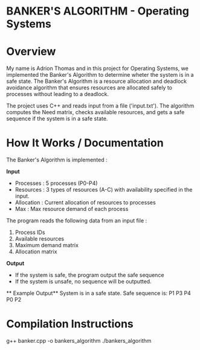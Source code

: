 # BANKER'S ALGORITHM - Operating Systems 

# Overview  
My name is Adrion Thomas and in this project for Operating Systems, we implemented the Banker's Algorithm to determine wheter the system is in a safe state. The Banker's Algorithm is a resource allocation and deadlock avoidance algorithm that ensures resources are allocated safely to processes without leading to a deadlock.

The project uses C++ and reads input from a file ('input.txt'). The algorithm computes the Need matrix, checks available resources, and gets a safe sequence if the system is in a safe state. 

# How It Works / Documentation
The Banker's Algorithm is implemented : 

**Input** 
- Processes : 5 processes (P0-P4)
- Resources : 3 types of resources (A-C) with availability specified in the input.
- Allocation : Current allocation of resources to processes
- Max : Max resource demand of each process 

The program reads the following data from an input file : 
1. Process IDs
2. Available resources
3. Maximum demand matrix
4. Allocation matrix

**Output** 
- If the system is safe, the program output the safe sequence
- If the system is unsafe, no sequence will be outputted.

** Example Output** 
System is in a safe state.
Safe sequence is: P1 P3 P4 P0 P2


# Compilation Instructions 
g++ banker.cpp -o bankers_algorithm
./bankers_algorithm

